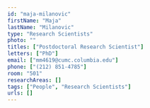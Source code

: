 ```yaml
---
id: "maja-milanovic"
firstName: "Maja"
lastName: "Milanovic"
type: "Research Scientists"
photo: ""
titles: ["Postdoctoral Research Scientist"]
letters: ["PhD"]
email: ["mm4619@cumc.columbia.edu"]
phone: ["(212) 851-4785"]
room: "501"
researchAreas: []
tags: ["People", "Research Scientists"]
urls: []
---
```

